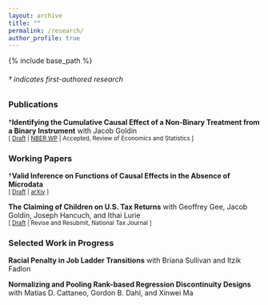 ```yaml
---
layout: archive
title: ""
permalink: /research/
author_profile: true
---
```


{% include base_path %}

###### &dagger; indicates first-authored research

### Publications 

 
&dagger;**Identifying the Cumulative Causal Effect of a Non-Binary Treatment from a Binary Instrument** with Jacob Goldin <br />
<small>[ [Draft][cce_draft_link] | [NBER WP][cce_nber_wp] | Accepted, Review of Economics and Statistics ] </small>

[cce_draft_link]: https://vedant-vohra.github.io/files/CCE.pdf

[cce_nber_wp]: https://www.nber.org/papers/w32425 

### Working Papers

&dagger;**Valid Inference on Functions of Causal Effects in the Absence of Microdata** <br />
<small>[ [Draft][inference_no_data_draft_link] | [arXiv][inference_no_data_arxiv] ] </small>

[inference_no_data_draft_link]: https://vedant-vohra.github.io/files/inference-no-data.pdf

[inference_no_data_arxiv]: https://arxiv.org/abs/2410.00217


**The Claiming of Children on U.S. Tax Returns** with Geoffrey Gee, Jacob Goldin, Joseph Hancuch, and Ithai Lurie <br/>
<small>[ [Draft][children_claiming] | Revise and Resubmit, National Tax Journal ] </small>

[children_claiming]: https://vedant-vohra.github.io/files/child-claiming-draft-032522.pdf


###  Selected Work in Progress 
**Racial Penalty in Job Ladder Transitions** with Briana Sullivan and Itzik Fadlon

**Normalizing and Pooling Rank-based Regression Discontinuity Designs** with Matias D. Cattaneo, Gordon B. Dahl, and Xinwei Ma
